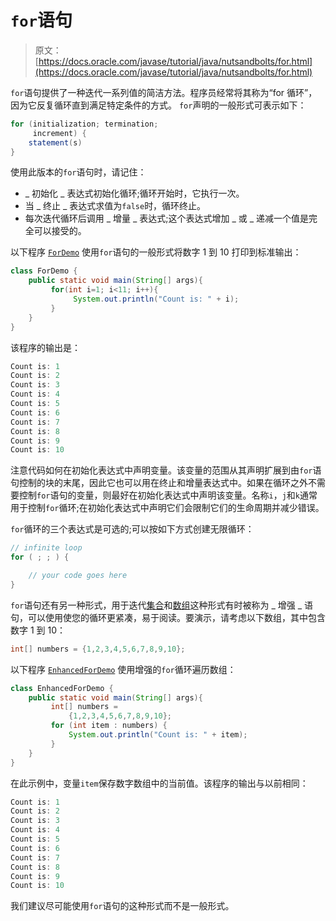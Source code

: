 # `for`语句

> 原文： [https://docs.oracle.com/javase/tutorial/java/nutsandbolts/for.html](https://docs.oracle.com/javase/tutorial/java/nutsandbolts/for.html)

`for`语句提供了一种迭代一系列值的简洁方法。程序员经常将其称为“for 循环”，因为它反复循环直到满足特定条件的方式。 `for`声明的一般形式可表示如下：

```java
for (initialization; termination;
     increment) {
    statement(s)
}

```

使用此版本的`for`语句时，请记住：

*   _ 初始化 _ 表达式初始化循环;循环开始时，它执行一次。
*   当 _ 终止 _ 表达式求值为`false`时，循环终止。
*   每次迭代循环后调用 _ 增量 _ 表达式;这个表达式增加 _ 或 _ 递减一个值是完全可以接受的。

以下程序 [`ForDemo`](examples/ForDemo.java) 使用`for`语句的一般形式将数字 1 到 10 打印到标准输出：

```java
class ForDemo {
    public static void main(String[] args){
         for(int i=1; i<11; i++){
              System.out.println("Count is: " + i);
         }
    }
}

```

该程序的输出是：

```java
Count is: 1
Count is: 2
Count is: 3
Count is: 4
Count is: 5
Count is: 6
Count is: 7
Count is: 8
Count is: 9
Count is: 10

```

注意代码如何在初始化表达式中声明变量。该变量的范围从其声明扩展到由`for`语句控制的块的末尾，因此它也可以用在终止和增量表达式中。如果在循环之外不需要控制`for`语句的变量，则最好在初始化表达式中声明该变量。名称`i`，`j`和`k`通常用于控制`for`循环;在初始化表达式中声明它们会限制它们的生命周期并减少错误。

`for`循环的三个表达式是可选的;可以按如下方式创建无限循环：

```java
// infinite loop
for ( ; ; ) {

    // your code goes here
}

```

`for`语句还有另一种形式，用于迭代[集合](../../collections/index.html)和[数组](arrays.html)这种形式有时被称为 _ 增强 _ 语句，可以使用使您的循环更紧凑，易于阅读。要演示，请考虑以下数组，其中包含数字 1 到 10：

```java
int[] numbers = {1,2,3,4,5,6,7,8,9,10};

```

以下程序 [`EnhancedForDemo`](examples/EnhancedForDemo.java) 使用增强的`for`循环遍历数组：

```java
class EnhancedForDemo {
    public static void main(String[] args){
         int[] numbers = 
             {1,2,3,4,5,6,7,8,9,10};
         for (int item : numbers) {
             System.out.println("Count is: " + item);
         }
    }
}

```

在此示例中，变量`item`保存数字数组中的当前值。该程序的输出与以前相同：

```java
Count is: 1
Count is: 2
Count is: 3
Count is: 4
Count is: 5
Count is: 6
Count is: 7
Count is: 8
Count is: 9
Count is: 10

```

我们建议尽可能使用`for`语句的这种形式而不是一般形式。
